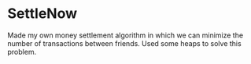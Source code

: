 # SettleNow
Made my own money settlement algorithm in which we can minimize the number of transactions between friends.
Used some heaps to solve this problem.
